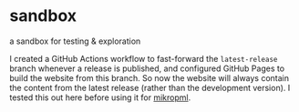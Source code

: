 # sandbox
a sandbox for testing & exploration

I created a GitHub Actions workflow to fast-forward the `latest-release` branch whenever a release is published, and configured GitHub Pages to build the website from this branch. So now the website will always contain the content from the latest release (rather than the development version).
I tested this out here before using it for [mikropml](https://github.com/SchlossLab/mikropml).
